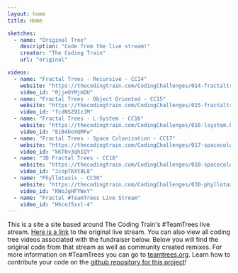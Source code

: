 ```yaml
---
layout: home
title: Home

sketches:
  - name: "Original Tree"
    description: "Code from the live stream!"
    creator: "The Coding Train"
    url: "original"

videos:
  - name: "Fractal Trees - Recursive - CC14"
    website: "https://thecodingtrain.com/CodingChallenges/014-fractaltree.html"
    video_id: "0jjeOYMjmDU"
  - name: "Fractal Trees - Object Oriented - CC15"
    website: "https://thecodingtrain.com/CodingChallenges/015-fractaltreearray.html"
    video_id: "fcdNSZ9IzJM"
  - name: "Fractal Trees - L-System - CC16"
    website: "https://thecodingtrain.com/CodingChallenges/016-lsystem.html"
    video_id: "E1B4UoSQMFw"
  - name: "Fractal Trees - Space Colonization - CC17"
    website: "https://thecodingtrain.com/CodingChallenges/017-spacecolonizer.html"
    video_id: "kKT0v3qhIQY"
  - name: "3D Fractal Trees - CC18"
    website: "https://thecodingtrain.com/CodingChallenges/018-spacecolonizer3d.html"
    video_id: "JcopTKXt8L8"
  - name: "Phyllotaxis - CC30"
    website: "https://thecodingtrain.com/CodingChallenges/030-phyllotaxis.html"
    video_id: "KWoJgHFYWxY"
  - name: "Fractal #TeamTrees Live Stream"
    video_id: "HhceJ5xxl-4"
---
```


This is a site a site based around The Coding Train's \#TeamTrees live stream. <a href="https://www.youtube.com/watch?v=HhceJ5xxl-4">Here is a link</a> to the original live stream. You can also view all coding tree videos associated with the fundraiser below. Below you will find the original code from that stream as well as community created remixes. For more information on \#TeamTrees you can go to <a href="https://teamtrees.org/">teamtrees.org</a>. Learn how to contribute your code on the <a href="https://github.com/CodingTrain/teamtrees">github repository for this project</a>!
